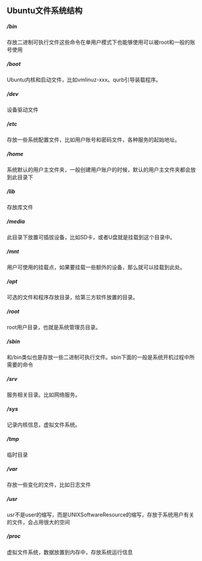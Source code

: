 ## Ubuntu文件系统结构

##### /bin 

存放二进制可执行文件这些命令在单用户模式下也能够使用可以被root和一般的账号使用

##### /boot 

Ubuntu内核和启动文件，比如vmlinuz-xxx。qurb引导装载程序。

##### /dev 

设备驱动文件

##### /etc 

存放一些系统配置文件，比如用户账号和密码文件，各种服务的起始地址。

##### /home 

系统默认的用户主文件夹，一般创建用户账户的时候，默认的用户主文件夹都会放到此目录下

##### /lib 

存放库文件

##### /media

此目录下放置可插拔设备，比如SD卡，或者U盘就是挂载到这个目录中。

##### /mnt 

用户可使用的挂载点，如果要挂载一些额外的设备，那么就可以挂载到此处。

##### /opt

可选的文件和程序存放目录，给第三方软件放置的目录。

##### /root

root用户目录，也就是系统管理员目录。

##### /sbin

和/bin类似也是存放一些二进制可执行文件。sbin下面的一般是系统开机过程中所需要的命令

##### /srv

服务相关目录。比如网络服务。

##### /sys 

记录内核信息，虚拟文件系统。

##### /tmp

临时目录

##### /var

存放一些变化的文件，比如日志文件

##### /usr

usr不是user的缩写，而是UNIXSoftwareResource的缩写，存放于系统用户有关的文件，会占用很大的空间

##### /proc

虚拟文件系统，数据放置到内存中，存放系统运行信息

